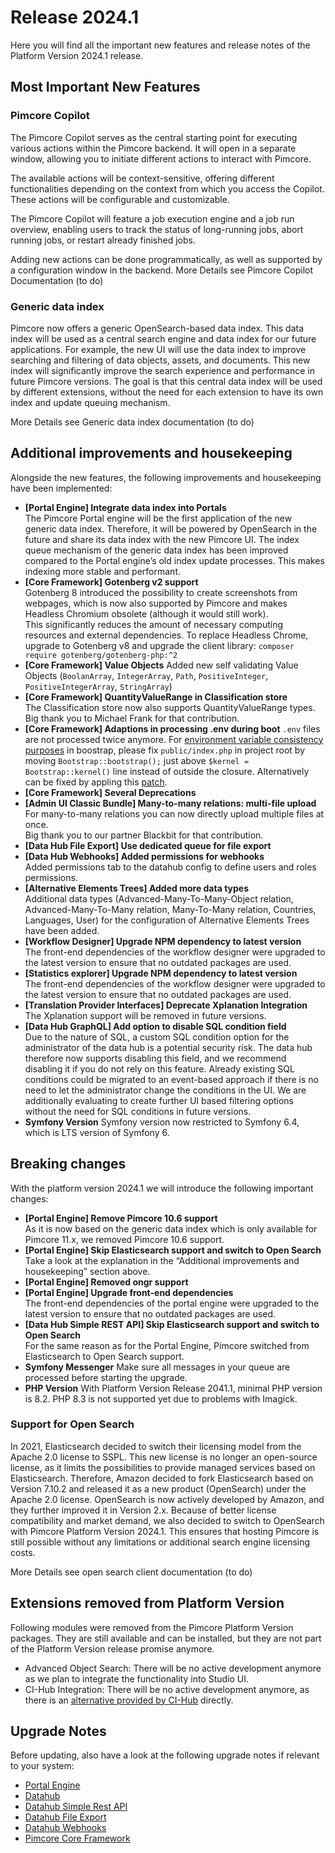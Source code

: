 # Release 2024.1
Here you will find all the important new features and release notes of the Platform Version 2024.1 release.

## Most Important New Features

### Pimcore Copilot
The Pimcore Copilot serves as the central starting point for executing various actions within the Pimcore backend. It
will open in a separate window, allowing you to initiate different actions to interact with Pimcore.

The available actions will be context-sensitive, offering different functionalities depending on the context from which
you access the Copilot. These actions will be configurable and customizable.

The Pimcore Copilot will feature a job execution engine and a job run overview, enabling users to track the status of
long-running jobs, abort running jobs, or restart already finished jobs.

Adding new actions can be done programmatically, as well as supported by a configuration window in the backend.
More Details see Pimcore Copilot Documentation (to do)

### Generic data index
Pimcore now offers a generic OpenSearch-based data index. This data index will be used as a central search engine and
data index for our future applications. For example, the new UI will use the data index to improve searching and
filtering of data objects, assets, and documents. This new index will significantly improve the search experience and
performance in future Pimcore versions. The goal is that this central data index will be used by different extensions,
without the need for each extension to have its own index and update queuing mechanism.

More Details see Generic data index documentation (to do)

## Additional improvements and housekeeping
Alongside the new features, the following improvements and housekeeping have been implemented:

- **[Portal Engine] Integrate data index into Portals**  
  The Pimcore Portal engine will be the first application of the new generic data index. Therefore, it will be powered
  by OpenSearch in the future and share its data index with the new Pimcore UI. The index queue mechanism of the generic
  data index has been improved compared to the Portal engine’s old index update processes. This makes indexing more
  stable and performant.
- **[Core Framework] Gotenberg v2 support**  
    Gotenberg 8 introduced the possibility to create screenshots from webpages, which is now also supported by Pimcore and makes Headless Chromium obsolete (although it would still work).   
    This significantly reduces the amount of necessary computing resources and external dependencies. To replace Headless Chrome, upgrade to Gotenberg v8 and upgrade the client
    library: `composer require gotenberg/gotenberg-php:^2`
- **[Core Framework] Value Objects**
    Added new self validating Value Objects (`BoolanArray`, `IntegerArray`, `Path`, `PositiveInteger`, `PositiveIntegerArray`, `StringArray`)
- **[Core Framework] QuantityValueRange in Classification store**  
    The Classification store now also supports QuantityValueRange types.  
    Big thank you to Michael Frank for that contribution.
- **[Core Framework] Adaptions in processing .env during boot**
    `.env` files are not processed twice anymore. For [environment variable consistency purposes](https://github.com/pimcore/pimcore/issues/16638) in boostrap, please fix `public/index.php`
    in project root by moving `Bootstrap::bootstrap();` just above `$kernel = Bootstrap::kernel()` line instead of outside the closure.
    Alternatively can be fixed by appling this [patch](https://patch-diff.githubusercontent.com/raw/pimcore/skeleton/pull/183.patch).
- **[Core Framework] Several Deprecations**
- **[Admin UI Classic Bundle] Many-to-many relations: multi-file upload**  
    For many-to-many relations you can now directly upload multiple files at once.  
    Big thank you to our partner Blackbit for that contribution.
- **[Data Hub File Export] Use dedicated queue for file export**
- **[Data Hub Webhooks] Added permissions for webhooks**  
  Added permissions tab to the datahub config to define users and roles permissions.
- **[Alternative Elements Trees] Added more data types**  
  Additional data types (Advanced-Many-To-Many-Object relation, Advanced-Many-To-Many relation, Many-To-Many relation, 
  Countries, Languages, User) for the configuration of Alternative Elements Trees have been added.
- **[Workflow Designer] Upgrade NPM dependency to latest version**  
  The front-end dependencies of the workflow designer were upgraded to the latest version to ensure that no outdated
  packages are used.
- **[Statistics explorer] Upgrade NPM dependency to latest version**  
  The front-end dependencies of the workflow designer were upgraded to the latest version to ensure that no outdated
  packages are used.
- **[Translation Provider Interfaces] Deprecate Xplanation Integration**  
  The Xplanation support will be removed in future versions.
- **[Data Hub GraphQL] Add option to disable SQL condition field**  
  Due to the nature of SQL, a custom SQL condition option for the administrator of the data hub is a potential security
  risk. The data hub therefore now supports disabling this field, and we recommend disabling it if you do not rely on this
  feature. Already existing SQL conditions could be migrated to an event-based approach if there is no need to let the
  administrator change the conditions in the UI. We are additionally evaluating to create further UI based filtering
  options without the need for SQL conditions in future versions.
- **Symfony Version**
  Symfony version now restricted to Symfony 6.4, which is LTS version of Symfony 6. 

## Breaking changes
With the platform version 2024.1 we will introduce the following important changes:

- **[Portal Engine] Remove Pimcore 10.6 support**  
  As it is now based on the generic data index which is only available for Pimcore 11.x, we removed Pimcore 10.6 support.
- **[Portal Engine] Skip Elasticsearch support and switch to Open Search**  
  Take a look at the explanation in the “Additional improvements and housekeeping” section above.
- **[Portal Engine] Removed ongr support**  
- **[Portal Engine] Upgrade front-end dependencies**  
  The front-end dependencies of the portal engine were upgraded to the latest version to ensure that no outdated packages
  are used.
- **[Data Hub Simple REST API] Skip Elasticsearch support and switch to Open Search**  
  For the same reason as for the Portal Engine, Pimcore switched from Elasticsearch to Open Search support.
- **Symfony Messenger**
  Make sure all messages in your queue are processed before starting the upgrade.
- **PHP Version**
  With Platform Version Release 2041.1, minimal PHP version is 8.2. PHP 8.3 is not supported yet due to problems with Imagick. 

### Support for Open Search
In 2021, Elasticsearch decided to switch their licensing model from the Apache 2.0 license to SSPL. This new license is
no longer an open-source license, as it limits the possibilities to provide managed services based on Elasticsearch.
Therefore, Amazon decided to fork Elasticsearch based on Version 7.10.2 and released it as a new product (OpenSearch)
under the Apache 2.0 license.
OpenSearch is now actively developed by Amazon, and they further improved it in Version 2.x. Because of better license
compatibility and market demand, we also decided to switch to OpenSearch with Pimcore Platform Version 2024.1.
This ensures that hosting Pimcore is still possible without any limitations or additional search engine licensing costs.

More Details see open search client documentation (to do)

## Extensions removed from Platform Version

Following modules were removed from the Pimcore Platform Version packages. They are still available and can be installed,
but they are not part of the Platform Version release promise anymore.

- Advanced Object Search: There will be no active development anymore as we plan to integrate the functionality into Studio UI. 
- CI-Hub Integration: There will be no active development anymore, as there is an
  [alternative provided by CI-Hub](https://ci-hub.com/integration/pimcore) directly. 

## Upgrade Notes

Before updating, also have a look at the following upgrade notes if relevant to your system:
- [Portal Engine](https://pimcore.com/docs/platform/Portal_Engine/Installation/Upgrade#upgrade-to-400)
- [Datahub](https://pimcore.com/docs/platform/Datahub/Installation_and_Upgrade/Upgrade_Notes#170)
- [Datahub Simple Rest API](https://pimcore.com/docs/platform/Datahub_Simple_Rest/Installation/Upgrade_Notes#v300)
- [Datahub File Export](https://pimcore.com/docs/platform/Datahub_File_Export/Installation/Upgrade#upgrade-to-210)
- [Datahub Webhooks](https://pimcore.com/docs/platform/next/Datahub_Webhooks/Installation/Upgrade_notes#update-to-version-11)
- [Pimcore Core Framework](https://pimcore.com/docs/platform/Pimcore/Installation_and_Upgrade/Upgrade_Notes/#pimcore-1120)



